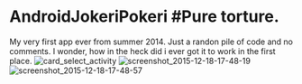 # AndroidJokeriPokeri #Pure torture. 
My very first app ever from summer 2014. Just a randon pile of code and no comments. 
I wonder, how in the heck did i ever got it to work in the first place. 
![card_select_activity](https://cloud.githubusercontent.com/assets/11061511/11901075/3e1a1fbc-a5b2-11e5-9ca4-1ce6f4de2d5d.png)
![screenshot_2015-12-18-17-48-19](https://cloud.githubusercontent.com/assets/11061511/11901076/3e356a60-a5b2-11e5-949a-f610c1285616.png)
![screenshot_2015-12-18-17-48-57](https://cloud.githubusercontent.com/assets/11061511/11901077/3e4d2966-a5b2-11e5-82d3-8cc8cd17320e.png)
